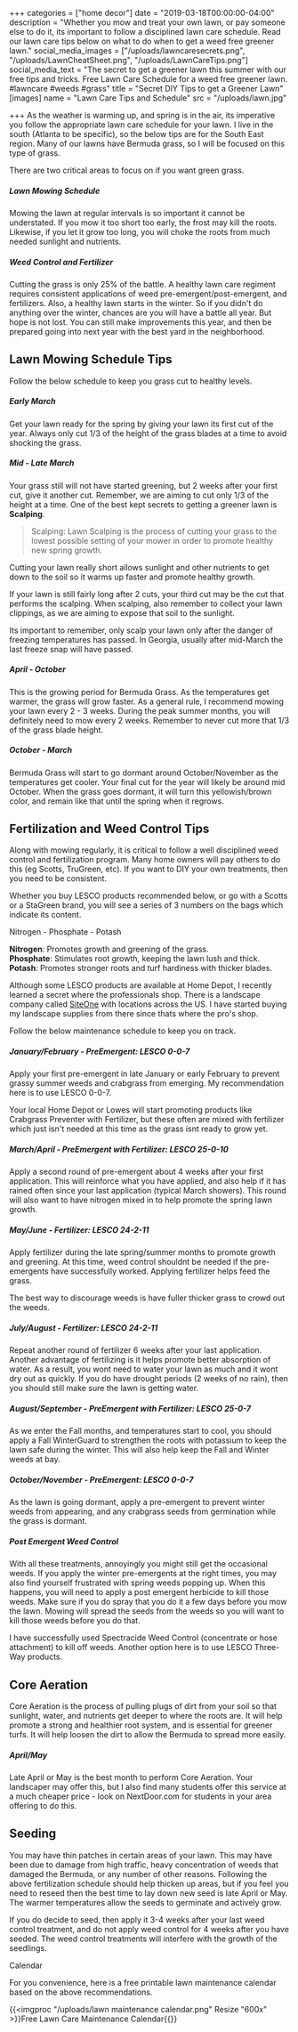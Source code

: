 +++
categories = ["home decor"]
date = "2019-03-18T00:00:00-04:00"
description = "Whether you mow and treat your own lawn, or pay someone else to do it, its important to follow a disciplined lawn care schedule. Read our lawn care tips below on what to do when to get a weed free greener lawn."
social_media_images = ["/uploads/lawncaresecrets.png", "/uploads/LawnCheatSheet.png", "/uploads/LawnCareTips.png"]
social_media_text = "The secret to get a greener lawn this summer with our free tips and tricks. Free Lawn Care Schedule for a weed free greener lawn. #lawncare #weeds #grass"
title = "Secret DIY Tips to get a Greener Lawn"
[images]
name = "Lawn Care Tips and Schedule"
src = "/uploads/lawn.jpg"

+++
As the weather is warming up, and spring is in the air, its imperative you follow the appropriate lawn care schedule for your lawn.  I live in the south (Atlanta to be specific), so the below tips are for the South East region.  Many of our lawns have Bermuda grass, so I will be focused on this type of grass.

There are two critical areas to focus on if you want green grass.

##### Lawn Mowing Schedule

Mowing the lawn at regular intervals is so important it cannot be understated.  If you mow it too short too early, the frost may kill the roots.  Likewise, if you let it grow too long, you will choke the roots from much needed sunlight and nutrients.

##### Weed Control and Fertilizer

Cutting the grass is only 25% of the battle.  A healthy lawn care regiment requires consistent applications of weed pre-emergent/post-emergent, and fertilizers.  Also, a healthy lawn starts in the winter.  So if you didn't do anything over the winter, chances are you will have a battle all year.  But hope is not lost.  You can still make improvements this year, and then be prepared going into next year with the best yard in the neighborhood.

## Lawn Mowing Schedule Tips

Follow the below schedule to keep you grass cut to healthy levels.

##### **Early March**

Get your lawn ready for the spring by giving your lawn its first cut of the year.  Always only cut 1/3 of the height of the grass blades at a time to avoid shocking the grass.

##### **Mid - Late March**

Your grass still will not have started greening, but 2 weeks after your first cut, give it another cut.  Remember, we are aiming to cut only 1/3 of the height at a time.  One of the best kept secrets to getting a greener lawn is **Scalping**.

> Scalping: Lawn Scalping is the process of cutting your grass to the lowest possible setting of your mower in order to promote healthy new spring growth.

Cutting your lawn really short allows sunlight and other nutrients to get down to the soil so it warms up faster and promote healthy growth.

If your lawn is still fairly long after 2 cuts, your third cut may be the cut that performs the scalping. When scalping, also remember to collect your lawn clippings, as we are aiming to expose that soil to the sunlight.

Its important to remember, only scalp your lawn only after the danger of freezing temperatures has passed.  In Georgia, usually after mid-March the last freeze snap will have passed.

##### **April - October**

This is the growing period for Bermuda Grass.  As the temperatures get warmer, the grass will grow faster.  As a general rule, I recommend mowing your lawn every 2 - 3 weeks.  During the peak summer months, you will definitely need to mow every 2 weeks.  Remember to never cut more that 1/3 of the grass blade height.

##### **October - March**

Bermuda Grass will start to go dormant around October/November as the temperatures get cooler.  Your final cut for the year will likely be around mid October.  When the grass goes dormant, it will turn this yellowish/brown color, and remain like that until the spring when it regrows.

## Fertilization and Weed Control Tips

Along with mowing regularly, it is critical to follow a well disciplined weed control and fertilization program.  Many home owners will pay others to do this (eg Scotts, TruGreen, etc).  If you want to DIY your own treatments, then you need to be consistent.

Whether you buy LESCO products recommended below, or go with a Scotts or a StaGreen brand, you will see a series of 3 numbers on the bags which indicate its content.

Nitrogen - Phosphate - Potash

**Nitrogen**: Promotes growth and greening of the grass.  
**Phosphate**: Stimulates root growth, keeping the lawn lush and thick.  
**Potash**: Promotes stronger roots and turf hardiness with thicker blades.

Although some LESCO products are available at Home Depot, I recently learned a secret where the professionals shop.  There is a landscape company called [SiteOne](https://www.siteone.com/ "SiteOne") with locations across the US. I have started buying my landscape supplies from there since thats where the pro's shop.

Follow the below maintenance schedule to keep you on track.

##### **January/February - PreEmergent: LESCO 0-0-7**

Apply your first pre-emergent in late January or early February to prevent grassy summer weeds and crabgrass from emerging.  My recommendation here is to use LESCO 0-0-7.

Your local Home Depot or Lowes will start promoting products like Crabgrass Preventer with Fertilizer, but these often are mixed with fertilizer which just isn't needed at this time as the grass isnt ready to grow yet.

##### **March/April - PreEmergent with Fertilizer: LESCO 25-0-10**

Apply a second round of pre-emergent about 4 weeks after your first application.  This will reinforce what you have applied, and also help if it has rained often since your last application (typical March showers). This round will also want to have nitrogen mixed in to help promote the spring lawn growth.

##### **May/June - Fertilizer: LESCO 24-2-11**

Apply fertilizer during the late spring/summer months to promote growth and greening.  At this time, weed control shouldnt be needed if the pre-emergents have successfully worked.  Applying fertilizer helps feed the grass.

The best way to discourage weeds is have fuller thicker grass to crowd out the weeds.

##### **July/August - Fertilizer: LESCO 24-2-11**

Repeat another round of fertilizer 6 weeks after your last application.  Another advantage of fertilizing is it helps promote better absorption of water.  As a result, you wont need to water your lawn as much and it wont dry out as quickly.  If you do have drought periods (2 weeks of no rain), then you should still make sure the lawn is getting water.

##### **August/September - PreEmergent with Fertilizer: LESCO 25-0-7**

As we enter the Fall months, and temperatures start to cool, you should apply a Fall WinterGuard to strengthen the roots with potassium to keep the lawn safe during the winter.  This will also help keep the Fall and Winter weeds at bay.

##### **October/November - PreEmergent: LESCO 0-0-7**

As the lawn is going dormant, apply a pre-emergent to prevent winter weeds from appearing, and any crabgrass seeds from germination while the grass is dormant.

##### **Post Emergent Weed Control**

With all these treatments, annoyingly you might still get the occasional weeds.  If you apply the winter pre-emergents at the right times, you may also find yourself frustrated with spring weeds popping up.  When this happens, you will need to apply a post emergent herbicide to kill those weeds.  Make sure if you do spray that you do it a few days before you mow the lawn.  Mowing will spread the seeds from the weeds so you will want to kill those weeds before you do that.

I have successfully used Spectracide Weed Control (concentrate or hose attachment) to kill off weeds.  Another option here is to use LESCO Three-Way products.

## Core Aeration

Core Aeration is the process of pulling plugs of dirt from your soil so that sunlight, water, and nutrients get deeper to where the roots are.  It will help promote a strong and healthier root system, and is essential for greener turfs.  It will help loosen the dirt to allow the Bermuda to spread more easily.

##### **April/May**

Late April or May is the best month to perform Core Aeration.  Your landscaper may offer this, but I also find many students offer this service at a much cheaper price - look on NextDoor.com for students in your area offering to do this.

## Seeding

You may have thin patches in certain areas of your lawn.  This may have been due to damage from high traffic, heavy concentration of weeds that damaged the Bermuda, or any number of other reasons.  Following the above fertilization schedule should help thicken up areas, but if you feel you need to reseed then the best time to lay down new seed is late April or May.  The warmer temperatures allow the seeds to germinate and actively grow.

If you do decide to seed, then apply it 3-4 weeks after your last weed control treatment, and do not apply weed control for 4 weeks after you have seeded.  The weed control treatments will interfere with the growth of the seedlings.

Calendar

For you convenience, here is a free printable lawn maintenance calendar based on the above recommendations.

{{<imgproc "/uploads/lawn maintenance calendar.png" Resize "600x" >}}Free Lawn Care Maintenance Calendar{{</imgproc>}}